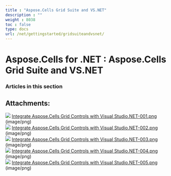```yaml
---
title : "Aspose.Cells Grid Suite and VS.NET" 
description : "" 
weight : 8038 
toc : false
type: docs
url: /net/gettingstarted/gridsuiteandvsnet/
---
```


# Aspose.Cells for .NET : Aspose.Cells Grid Suite and VS.NET


### Articles in this section

           

## Attachments:

![](https://docs2.aspose.com/cells/net/images/icons/bullet_blue.gif) [Integrate Aspose.Cells Grid Controls with Visual Studio.NET-001.png](https://docs2.aspose.com/cells/net/attachments/5018401/5114811.png) (image/png)  
![](https://docs2.aspose.com/cells/net/images/icons/bullet_blue.gif) [Integrate Aspose.Cells Grid Controls with Visual Studio.NET-002.png](https://docs2.aspose.com/cells/net/attachments/5018401/5114812.png) (image/png)  
![](https://docs2.aspose.com/cells/net/images/icons/bullet_blue.gif) [Integrate Aspose.Cells Grid Controls with Visual Studio.NET-003.png](https://docs2.aspose.com/cells/net/attachments/5018401/5114809.png) (image/png)  
![](https://docs2.aspose.com/cells/net/images/icons/bullet_blue.gif) [Integrate Aspose.Cells Grid Controls with Visual Studio.NET-004.png](https://docs2.aspose.com/cells/net/attachments/5018401/5114810.png) (image/png)  
![](https://docs2.aspose.com/cells/net/images/icons/bullet_blue.gif) [Integrate Aspose.Cells Grid Controls with Visual Studio.NET-005.png](https://docs2.aspose.com/cells/net/attachments/5018401/5114807.png) (image/png)  

